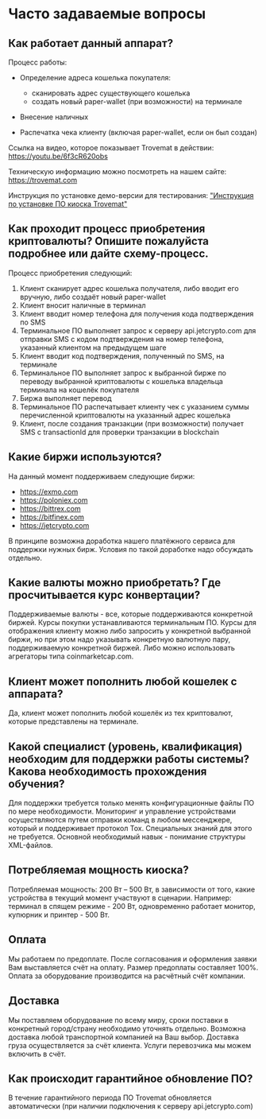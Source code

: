 # Часто задаваемые вопросы
## Как работает данный аппарат?
        
Процесс работы:
- Определение адреса кошелька покупателя:
    
    - сканировать адрес существующего кошелька 
    - создать новый paper-wallet (при возможности) на терминале
- Внесение наличных
- Распечатка чека клиенту (включая paper-wallet, если он был создан)

Ссылка на видео, которое показывает Trovemat в действии: https://youtu.be/6f3cR620obs

Техническую информацию можно посмотреть на нашем сайте: https://trovemat.com

Инструкция по установке демо-версии для тестирования: ["Инструкция по установке ПО киоска Trovemat"](https://github.com/trovemat/docs/blob/master/docs/Kiosk/Install%20[ru].md)
    
## Как проходит процесс приобретения криптовалюты? Опишите пожалуйста подробнее или дайте схему-процесс.
Процесс приобретения следующий: 
1. Клиент сканирует адрес кошелька получателя, либо вводит его вручную, либо создаёт новый paper-wallet
1. Клиент вносит наличные в терминал
1. Клиент вводит номер телефона для получения кода подтверждения по SMS 
1. Терминальное ПО выполняет запрос к серверу api.jetcrypto.com для отправки SMS с кодом подтверждения на номер телефона, указанный клиентом на предыдущем шаге
1. Клиент вводит код подтверждения, полученный по SMS, на терминале
1. Терминальное ПО выполняет запрос к выбранной бирже по переводу выбранной криптовалюты с кошелька владельца терминала на кошелёк покупателя
1. Биржа выполняет перевод
1. Терминальное ПО распечатывает клиенту чек с указанием суммы перечисленной криптовалюты на указанный адрес кошелька
1. Клиент, после создания транзакции (при возможности) получает SMS с transactionId для проверки транзакции в blockchain

## Какие биржи используются?
    
На данный момент поддерживаем следующие биржи: 
- https://exmo.com
- https://poloniex.com
- https://bittrex.com
- https://bitfinex.com
- https://jetcrypto.com

В принципе возможна доработка нашего платёжного сервиса для поддержки нужных бирж. Условия по такой доработке надо обсуждать отдельно.

## Какие валюты можно приобретать? Где просчитывается курс конвертации?
    
Поддерживаемые валюты - все, которые поддерживаются конкретной биржей. Курсы покупки устанавливаются терминальным ПО. Курсы для отображения клиенту можно либо запросить у конкретной выбранной биржи, но при этом надо указывать конкретную валютную пару, поддерживаемую конкретной биржей. Либо можно использовать агрегаторы типа coinmarketcap.com.

## Клиент может пополнить любой кошелек с аппарата? 

Да, клиент может пополнить любой кошелёк из тех криптовалют, которые представлены на терминале.

## Какой специалист (уровень, квалификация) необходим для поддержки работы системы? Какова необходимость прохождения обучения?
    
Для поддержки требуется только менять конфигурационные файлы ПО по мере необходимости. Мониторинг и управление устройствами осуществляются путем отправки команд в любом мессенджере, который и поддерживает протокол Tox. Специальных знаний для этого не требуется. Основной необходимый навык - понимание структуры XML-файлов.

## Потребляемая мощность киоска?
    
Потребляемая мощность: 200 Вт – 500 Вт, в зависимости от того, какие устройства в текущий момент участвуют в сценарии. Например: терминал в спящем режиме - 200 Вт, одновременно работает монитор, купюрник и принтер - 500 Вт.

## Оплата
    
Мы работаем по предоплате. После согласования и оформления заявки Вам выставляется счёт на оплату. Размер предоплаты составляет 100%. Оплата за оборудование производится на расчётный счёт компании.

## Доставка
    
Мы поставляем оборудование по всему миру, сроки поставки в конкретный город/страну необходимо уточнять отдельно. Возможна доставка любой транспортной компанией на Ваш выбор. Доставка груза осуществляется за счёт клиента. Услуги перевозчика мы можем включить в счёт.

## Как происходит гарантийное обновление ПО?
    
В течение гарантийного периода ПО Trovemat обновляется автоматически (при наличии подключения к серверу api.jetcrypto.com)
